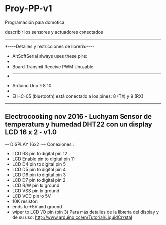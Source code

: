 # Proy-PP-v1
Programación para domotica


describir los sensores y actuadores conectados
**********************************************






*----Detalles y restricciones de libreria:----
* AltSoftSerial always uses these pins:
*
* Board          Transmit  Receive   PWM Unusable
* -----          --------  -------   ------------
* Arduino Uno        9         8         10
*
* El HC-05 (bluetooth) está conectado a los pines: 8 (TX) y 9 (RX)



-----------------------------------------------------------------------------
Electrocooking nov 2016 - Luchyam
Sensor de temperatura y humedad DHT22 con un display LCD 16 x 2 - v1.0
-----------------------------------------------------------------------------
-- DISPLAY 16x2 ---
Conexiones :
* LCD RS pin to digital pin 12
* LCD Enable pin to digital pin 11
* LCD D4 pin to digital pin 5
* LCD D5 pin to digital pin 4
* LCD D6 pin to digital pin 3
* LCD D7 pin to digital pin 2
* LCD R/W pin to ground
* LCD VSS pin to ground
* LCD VCC pin to 5V
* 10K resistor:
* ends to +5V and ground
* wiper to LCD VO pin (pin 3)
Para más detalles de la librería del display y de su uso:
   http://www.arduino.cc/en/Tutorial/LiquidCrystal
